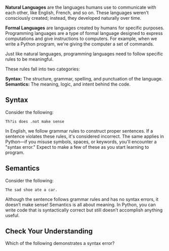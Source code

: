 **Natural Languages** are the languages humans use to
communicate with each other, like English, French, and so on.
These languages weren’t consciously created; instead, they developed naturally over time.

**Formal Languages** are languages created by humans
for specific purposes. Programming languages are a
type of formal language designed to express computations
and give instructions to computers. For example, when we
write a Python program, we're giving the computer a
set of commands.

Just like natural languages, programming languages need
to follow specific rules to be meaningful.

These rules fall into two categories:

**Syntax:** The structure, grammar, spelling, and punctuation of the language.
**Semantics:** The meaning, logic, and intent behind the code.

## Syntax

Consider the following:

```text
Th?is does .not make sense
```


In English, we follow grammar rules to construct proper
sentences. If a sentence violates these rules, it's
considered incorrect. The same applies in Python—if
you misuse symbols, spaces, or keywords, you'll
encounter a "syntax error." Expect to make a few
of these as you start learning to program.

## Semantics

Consider the following:

```text
The sad shoe ate a car.
```

Although the sentence follows grammar rules and has no
syntax errors, it doesn’t make sense! Semantics is
all about meaning. In Python, you can write code that
is syntactically correct but still doesn’t accomplish
anything useful.

## Check Your Understanding

Which of the following demonstrates a syntax error?
